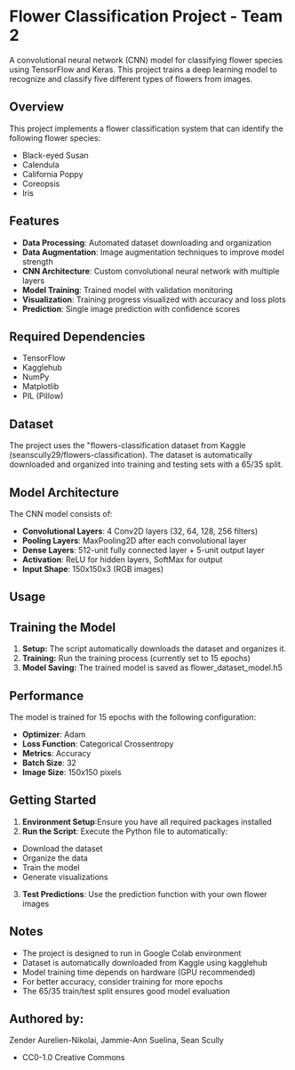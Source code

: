 # Flower Classification Project - Team 2

A convolutional neural network (CNN) model for classifying flower species using TensorFlow and Keras. This project trains a deep learning model to recognize and classify five different types of flowers from images.

## Overview

This project implements a flower classification system that can identify the following flower species:

* Black-eyed Susan
* Calendula
* California Poppy
* Coreopsis
* Iris

## Features

* **Data Processing**: Automated dataset downloading and organization
* **Data Augmentation**: Image augmentation techniques to improve model strength
* **CNN Architecture**: Custom convolutional neural network with multiple layers
* **Model Training**: Trained model with validation monitoring
* **Visualization**: Training progress visualized with accuracy and loss plots
* **Prediction**: Single image prediction with confidence scores


## Required Dependencies

* TensorFlow
* Kagglehub
* NumPy
* Matplotlib
* PIL (Pillow)

## Dataset

The project uses the "flowers-classification dataset from Kaggle (seanscully29/flowers-classification). The dataset is automatically downloaded and organized into training and testing sets with a 65/35 split.

## Model Architecture

The CNN model consists of:

* **Convolutional Layers**: 4 Conv2D layers (32, 64, 128, 256 filters)
* **Pooling Layers**: MaxPooling2D after each convolutional layer
* **Dense Layers**: 512-unit fully connected layer + 5-unit output layer
* **Activation**: ReLU for hidden layers, SoftMax for output
* **Input Shape**: 150x150x3 (RGB images)

## Usage

## Training the Model

1. **Setup:** The script automatically downloads the dataset and organizes it.
2. **Training:** Run the training process (currently set to 15 epochs)
3. **Model Saving:** The trained model is saved as flower_dataset_model.h5

## Performance

The model is trained for 15 epochs with the following configuration:
* **Optimizer**: Adam
* **Loss Function**: Categorical Crossentropy
* **Metrics**: Accuracy
* **Batch Size**: 32
* **Image Size**: 150x150 pixels

## Getting Started

1. **Environment Setup**:Ensure you have all required packages installed
2. **Run the Script**: Execute the Python file to automatically:
* Download the dataset
* Organize the data
* Train the model
* Generate visualizations
3. **Test Predictions**: Use the prediction function with your own flower images

## Notes

* The project is designed to run in Google Colab environment
* Dataset is automatically downloaded from Kaggle using kagglehub
* Model training time depends on hardware (GPU recommended)
* For better accuracy, consider training for more epochs
* The 65/35 train/test split ensures good model evaluation

## Authored by:
Zender Aurelien-Nikolai, Jammie-Ann Suelina, Sean Scully

* CC0-1.0 Creative Commons